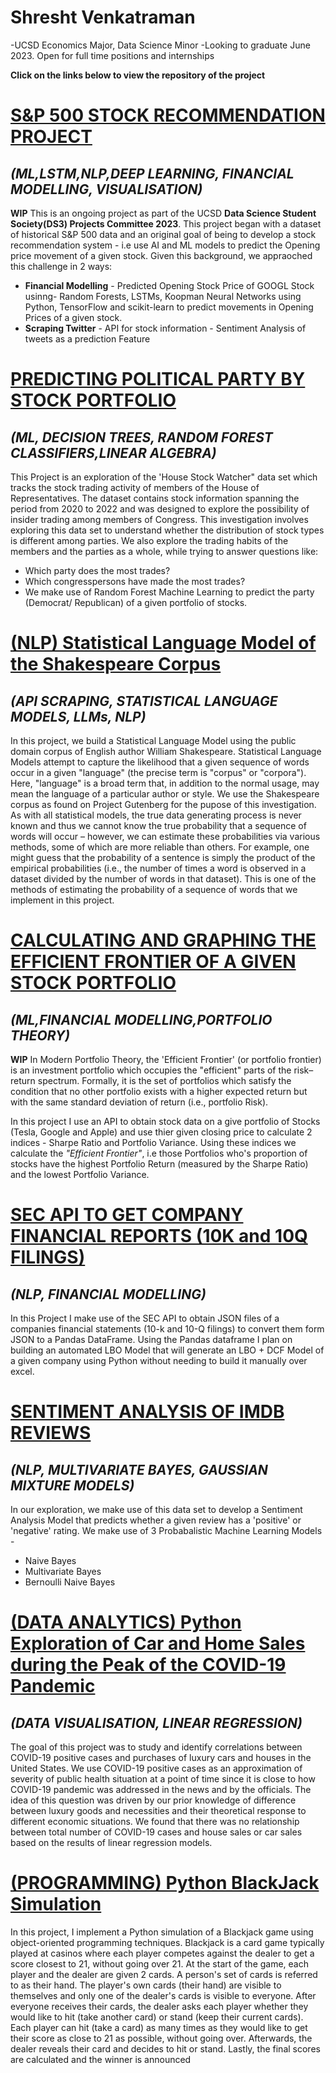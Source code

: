 # Shresht Venkatraman
-UCSD Economics Major, Data Science Minor
-Looking to graduate June 2023. Open for full time positions and internships


**Click on the links below to view the repository of the project**

# [S&P 500 STOCK RECOMMENDATION PROJECT](https://github.com/Shrsht/LSTM-Google-Stock-Prediction)
## *(ML,LSTM,NLP,DEEP LEARNING, FINANCIAL MODELLING, VISUALISATION)*
**WIP** This is an ongoing project as part of the UCSD **Data Science Student Society(DS3) Projects Committee 2023**. This project began with a dataset of historical S&P 500 data and an original goal of being to develop a stock recommendation system - i.e use AI and ML models to predict the Opening price movement of a given stock. Given this background, we appraoched this challenge in 2 ways:
* **Financial Modelling** - Predicted Opening Stock Price of GOOGL Stock usinng- Random Forests, LSTMs, Koopman Neural Networks using Python, TensorFlow and scikit-learn to predict movements in Opening Prices of a given stock.
* **Scraping Twitter** -  API for stock information - Sentiment Analysis of tweets as a prediction Feature

# [PREDICTING POLITICAL PARTY BY STOCK PORTFOLIO](https://github.com/Shrsht/Stock-Trades-by-Members-of-the-US-House-of-Representatives.git)
## *(ML, DECISION TREES, RANDOM FOREST CLASSIFIERS,LINEAR ALGEBRA)*
This Project is an exploration of the 'House Stock Watcher" data set which tracks the stock trading activity of members of the House of Representatives. The dataset contains stock information spanning the period from 2020 to 2022 and was designed to explore the possibility of insider trading among members of Congress. 
This investigation involves exploring this data set to understand whether the distribution of stock types is different among parties. We also explore the trading habits of the members and the parties as a whole, while trying to answer questions like:
* Which party does the most trades?
* Which congresspersons have made the most trades? 
* We make use of Random Forest Machine Learning to predict the party (Democrat/ Republican) of a given portfolio of stocks. 

# [(NLP) Statistical Language Model of the Shakespeare Corpus](https://github.com/Shrsht/Statistical-Language-Model-of-the-Ramayana)
## *(API SCRAPING, STATISTICAL LANGUAGE MODELS, LLMs, NLP)*
In this project, we build a Statistical Language Model using the public domain corpus of English author William Shakespeare. Statistical Language Models attempt to capture the likelihood that a given sequence of words occur in a given "language" (the precise term is "corpus" or "corpora"). Here, "language" is a broad term that, in addition to the normal usage, may mean the language of a particular author or style. We use the Shakespeare corpus as found on Project Gutenberg for the pupose of this investigation. As with all statistical models, the true data generating process is never known and thus we cannot know the true probability that a sequence of words will occur – however, we can estimate these probabilities via various methods, some of which are more reliable than others. For example, one might guess that the probability of a sentence is simply the product of the empirical probabilities (i.e., the number of times a word is observed in a dataset divided by the number of words in that dataset). This is one of the methods of estimating the probability of a sequence of words that we implement in this project.

# [CALCULATING AND GRAPHING THE EFFICIENT FRONTIER OF A GIVEN STOCK PORTFOLIO](https://github.com/Shrsht/Graphing-Efficient-Frontier)
## *(ML,FINANCIAL MODELLING,PORTFOLIO THEORY)*
**WIP** In Modern Portfolio Theory, the 'Efficient Frontier' (or portfolio frontier) is an investment portfolio which occupies the "efficient" parts of the risk–return spectrum. Formally, it is the set of portfolios which satisfy the condition that no other portfolio exists with a higher expected return but with the same standard deviation of return (i.e., portfolio Risk). 

In this project I use an API to obtain stock data on a give portfolio of Stocks (Tesla, Google and Apple) and use thier given closing price to calculate 2 indices - Sharpe Ratio and Portfolio Variance. Using these indices we calculate the *"Efficient Frontier"*, i.e those Portfolios who's proportion of stocks have the highest Portfolio Return (measured by the Sharpe Ratio) and the lowest Portfolio Variance. 

# [SEC API TO GET COMPANY FINANCIAL REPORTS (10K and 10Q FILINGS)](https://github.com/Shrsht/Parsing-Financial-Statements-with-Python)
## *(NLP, FINANCIAL MODELLING)*
In this Project I make use of the SEC API to obtain JSON files of a companies financial statements (10-k and 10-Q filings) to convert them form JSON to a Pandas DataFrame. Using the Pandas dataframe I plan on building an automated LBO Model that will generate an LBO + DCF Model of a given company using Python without needing to build it manually over excel.

# [SENTIMENT ANALYSIS OF IMDB REVIEWS](https://github.com/Shrsht/IMDB_Sentiment_Analysis)
## *(NLP, MULTIVARIATE BAYES, GAUSSIAN MIXTURE MODELS)*
In our exploration, we make use of this data set to develop a Sentiment Analysis Model that predicts whether a given review has a 'positive' or 'negative' rating. We make use of 3 Probabalistic Machine Learning Models - 
* Naive Bayes
* Multivariate Bayes 
* Bernoulli Naive Bayes

# [(DATA ANALYTICS) Python Exploration of Car and Home Sales during the Peak of the COVID-19 Pandemic](https://github.com/Shrsht/Analysis-of-Luxury-Car-Sales-During-Covid)
## *(DATA VISUALISATION, LINEAR REGRESSION)*
The goal of this project was to study and identify correlations between COVID-19 positive cases and purchases of luxury cars and houses in the United States. We use COVID-19 positive cases as an approximation of severity of public health situation at a point of time since it is close to how COVID-19 pandemic was addressed in the news and by the officials. The idea of this question was driven by our prior knowledge of difference between luxury goods and necessities and their theoretical response to different economic situations. We found that there was no relationship between total number of COVID-19 cases and house sales or car sales based on the results of linear regression models.

# [(PROGRAMMING) Python BlackJack Simulation](https://github.com/Shrsht/Python-BlackJack-Simulation)
In this project, I implement a Python simulation of a Blackjack game using object-oriented programming techniques. Blackjack is a card game typically played at casinos where each player competes against the dealer to get a score closest to 21, without going over 21. At the start of the game, each player and the dealer are given 2 cards. A person's set of cards is referred to as their hand. The player's own cards (their hand) are visible to themselves and only one of the dealer's cards is visible to everyone. After everyone receives their cards, the dealer asks each player whether they would like to hit (take another card) or stand (keep their current cards). Each player can hit (take a card) as many times as they would like to get their score as close to 21 as possible, without going over. Afterwards, the dealer reveals their card and decides to hit or stand. Lastly, the final scores are calculated and the winner is announced


